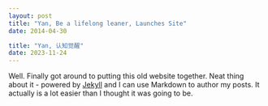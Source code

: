 ```yaml
---
layout: post
title: "Yan, Be a lifelong leaner, Launches Site"
date: 2014-04-30

title: "Yan, 认知觉醒"
date: 2023-11-24
---
```


Well. Finally got around to putting this old website together. Neat thing about it - powered by [Jekyll](http://jekyllrb.com) and I can use Markdown to author my posts. It actually is a lot easier than I thought it was going to be.
